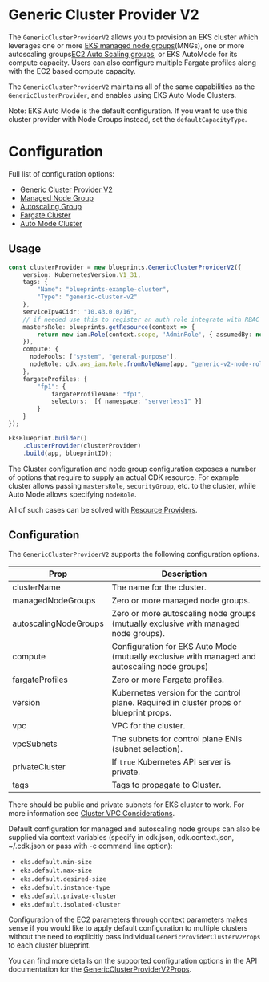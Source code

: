 # Generic Cluster Provider V2

The `GenericClusterProviderV2` allows you to provision an EKS cluster which leverages one or more [EKS managed node groups](https://docs.aws.amazon.com/eks/latest/userguide/managed-node-groups.html)(MNGs), one or more autoscaling groups[EC2 Auto Scaling groups](https://docs.aws.amazon.com/autoscaling/ec2/userguide/AutoScalingGroup.html), or EKS AutoMode for its compute capacity. Users can also configure multiple Fargate profiles along with the EC2 based compute capacity.

The `GenericClusterProviderV2` maintains all of the same capabilities as the `GenericClusterProvider`, and enables using EKS Auto Mode Clusters.

Note: EKS Auto Mode is the default configuration.  If you want to use this cluster provider with Node Groups instead, set the `defaultCapacityType`.

# Configuration

Full list of configuration options:

- [Generic Cluster Provider V2](../api/interfaces/clusters.GenericClusterProviderPropsV2.html)
- [Managed Node Group](../api/interfaces/clusters.ManagedNodeGroup.html)
- [Autoscaling Group](../api/interfaces/clusters.AutoscalingNodeGroup.html)
- [Fargate Cluster](../api/interfaces/clusters.FargateClusterProviderProps.html)
- [Auto Mode Cluster](../api/interfaces/clusters.AutomodeClusterProviderProps.html)

## Usage

```typescript
const clusterProvider = new blueprints.GenericClusterProviderV2({
    version: KubernetesVersion.V1_31,
    tags: {
        "Name": "blueprints-example-cluster",
        "Type": "generic-cluster-v2"
    },
    serviceIpv4Cidr: "10.43.0.0/16",
    // if needed use this to register an auth role integrate with RBAC
    mastersRole: blueprints.getResource(context => {
        return new iam.Role(context.scope, 'AdminRole', { assumedBy: new AccountRootPrincipal() });
    }),
    compute: {
      nodePools: ["system", "general-purpose"],
      nodeRole: cdk.aws_iam.Role.fromRoleName(app, "generic-v2-node-role", "AmazonEKSNodeRole")
    },
    fargateProfiles: {
        "fp1": {
            fargateProfileName: "fp1",
            selectors:  [{ namespace: "serverless1" }]
        }
    }
});

EksBlueprint.builder()
    .clusterProvider(clusterProvider)
    .build(app, blueprintID);
```


The Cluster configuration and node group configuration exposes a number of options that require to supply an actual CDK resource.
For example cluster allows passing `mastersRole`, `securityGroup`, etc. to the cluster, while Auto Mode allows specifying `nodeRole`.

All of such cases can be solved with [Resource Providers](../resource-providers/index.md#using-resource-providers-with-cdk-constructs).

## Configuration

The `GenericClusterProviderV2` supports the following configuration options.

| Prop                  | Description |
|-----------------------|-------------|
| clusterName           | The name for the cluster.
| managedNodeGroups     | Zero or more managed node groups.
| autoscalingNodeGroups | Zero or more autoscaling node groups (mutually exclusive with managed node groups).
| compute               | Configuration for EKS Auto Mode (mutually exclusive with managed and autoscaling node groups)
| fargateProfiles       | Zero or more Fargate profiles.
| version               | Kubernetes version for the control plane. Required in cluster props or blueprint props.
| vpc                   | VPC for the cluster.
| vpcSubnets            | The subnets for control plane ENIs (subnet selection).
| privateCluster        | If `true` Kubernetes API server is private.
| tags                  | Tags to propagate to Cluster.

There should be public and private subnets for EKS cluster to work. For more information see [Cluster VPC Considerations](https://docs.aws.amazon.com/eks/latest/userguide/network_reqs.html).


Default configuration for managed and autoscaling node groups can also be supplied via context variables (specify in cdk.json, cdk.context.json, ~/.cdk.json or pass with -c command line option):

- `eks.default.min-size`
- `eks.default.max-size`
- `eks.default.desired-size`
- `eks.default.instance-type`
- `eks.default.private-cluster`
- `eks.default.isolated-cluster`

Configuration of the EC2 parameters through context parameters makes sense if you would like to apply default configuration to multiple clusters without the need to explicitly pass individual `GenericProviderClusterV2Props` to each cluster blueprint.

You can find more details on the supported configuration options in the API documentation for the [GenericClusterProviderV2Props](../api/interfaces/clusters.GenericClusterProviderV2Props.html).

